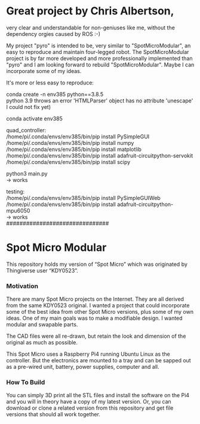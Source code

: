 # Great project by Chris Albertson,  

very clear and understandable for non-geniuses like me, without the dependency orgies caused by ROS :-)

My project "pyro" is intended to be, very similar to "SpotMicroModular", an easy to reproduce and maintain four-legged robot.  The SpotMicroModular project is by far more developed and more professionally implemented than "pyro" and I am looking forward to rebuild "SpotMicroModular". Maybe I can incorporate some of my ideas.


It's more or less easy to reproduce:

conda create -n env385 python==3.8.5  
python 3.9 throws an error 'HTMLParser' object has no attribute 'unescape' I could not fix yet)

conda activate env385  

quad_controller:  
/home/pi/.conda/envs/env385/bin/pip install PySimpleGUI  
/home/pi/.conda/envs/env385/bin/pip install numpy  
/home/pi/.conda/envs/env385/bin/pip install matplotlib  
/home/pi/.conda/envs/env385/bin/pip install adafruit-circuitpython-servokit  
/home/pi/.conda/envs/env385/bin/pip install scipy  

python3 main.py   
-> works  

testing:  
/home/pi/.conda/envs/env385/bin/pip install PySimpleGUIWeb  
/home/pi/.conda/envs/env385/bin/pip install adafruit-circuitpython-mpu6050  
-> works  
###############################  

# Spot Micro Modular

This repository holds my version of “Spot Micro” which was originated by Thingiverse user “KDY0523”.  

### Motivation

There are many Spot Micro projects on the Internet.  They are all derived from the same KDY0523 original.  I wanted a project that could incorporate some of the best idea from other Spot Micro versions, plus some of my own ideas.  One of my main goals was to make a modifiable design.  I wanted modular and swapable parts.


The CAD files were all re-drawn, but retain the look and dimension of the original as much as possible. 

This Spot Micro uses a Raspberry Pi4 running Ubuntu Linux as the controller.  But the electronics are mounted to a tray and can be sapped out as a pre-wired unit, battery, power supplies, computer and all.

### How To Build

You can simply 3D print all the STL files and install the software on the Pi4 and you will in theory have a copy of my latest version.  Or, you can download or clone a related version from this repository and get file versions that should all work together.
